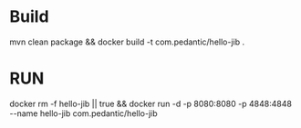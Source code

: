 # Build
mvn clean package && docker build -t com.pedantic/hello-jib .

# RUN

docker rm -f hello-jib || true && docker run -d -p 8080:8080 -p 4848:4848 --name hello-jib com.pedantic/hello-jib 